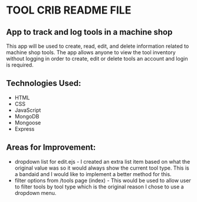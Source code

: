 # TOOL CRIB README FILE

## App to track and log tools in a machine shop
This app will be used to create, read, edit, and delete information related to machine shop tools. The app allows anyone to view the tool inventory without logging in order to create, edit or delete tools an account and login is required.

## Technologies Used:
* HTML
* CSS
* JavaScript
* MongoDB
* Mongoose
* Express

## Areas for Improvement:
* dropdown list for edit.ejs - I created an extra list item based on what the original value was so it would always show the current tool type. This is a bandaid and I would like to implement a better method for this.
* filter options from /tools page (index) - This would be used to allow user to filter tools by tool type which is the original reason I chose to use a dropdown menu.
